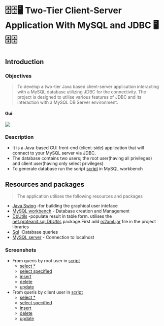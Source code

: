 # 🗄️🗄️🖥️ Two-Tier Client-Server Application With MySQL and JDBC 🖥️🗄️🗄️
## Introduction
### Objectives
> To develop a two-tier Java based client-server application interacting with a MySQL
database utilizing JDBC for the connectivity. The project is designed to utilise
various features of JDBC and its interaction with a MySQL DB Server environment.
#### Gui
<image src="Resources/screenshots/mainGui.png">

### Description
* It is a Java-based GUI front-end (client-side) application that will connect to your MySQL server via JDBC.<br>
* The database contains two users; the root user(having all privileges) and client user(having only select privileges)
* To generate database run the script [script](Resources/scripts/script1.sql) in MySQL workbench
## Resources and packages
>The application utilises the following resources and packages
* [Java Swing][1] -for building the graphical user inteface
* [MySQL workbench][2] - Database creation and Management
* [DbUtils][3] -populate result in table form. utilises the [net.proteanit.sql.DbUtils](https://commons.apache.org/proper/commons-dbutils/) package.First add [rs2xml.jar](https://hacksmile.com/wp-content/uploads/2019/06/rs2xml.zip) file in the project libraries
* [Sql][4] -Database queries
* [MySQL server][5] - Connection to localhost

[1]: https://www.javatpoint.com/java-swing
[2]: https://www.mysql.com/products/workbench/
[3]: https://commons.apache.org/proper/commons-dbutils/
[4]: https://docs.oracle.com/javase/tutorial/jdbc/basics/processingsqlstatements.html
[5]: https://www.mysql.com/

### Screenshots
* From queris by root user in [script](Resources/scripts/root_calls.sql)
    * [select *](Resources/screenshots/root_select*.png)
    * [select specified](Resources/screenshots/root_selectSpecified.png)
    * [insert ](Resources/screenshots/root_insert.png)
    * [delete ](Resources/screenshots/root_delete.png)
    * [update](Resources/screenshots/root_update.png)
* From queris by client user in [script](Resources/scripts/client_calls.sql)
    * [select *](Resources/screenshots/client_select*.png)
    * [select specified](Resources/screenshots/client_selectSpecified.png)
    * [insert ](Resources/screenshots/client_insert.png)
    * [delete ](Resources/screenshots/client_delete.png)
    * [update](Resources/screenshots/client_update.png)
